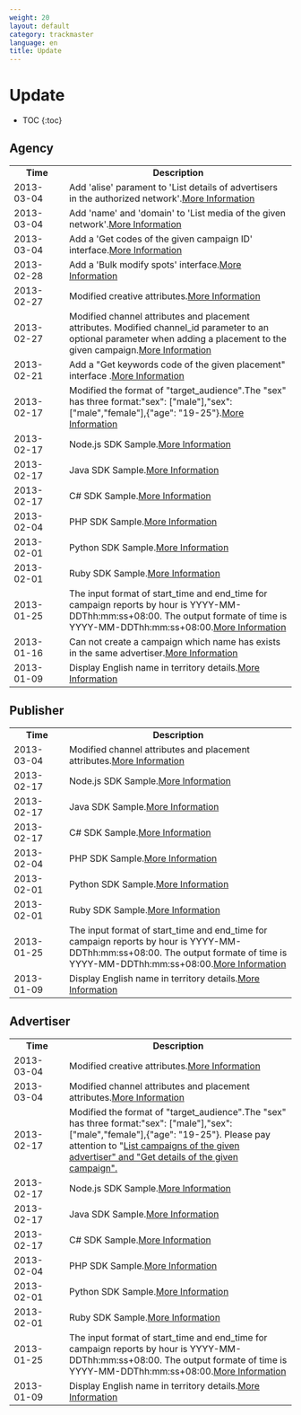 ```yaml
---
weight: 20
layout: default
category: trackmaster
language: en
title: Update
---
```


# Update

* TOC
{:toc}

## Agency


<table width="560" border="0" bordercolor="#000000">
  <tr>
    <td width="94"><div align="center"><strong>Time</strong></div></td>
    <td width="456"><div align="center"><strong>Description</strong></div></td>
  </tr>
  <tr>
    <td>2013-03-04</td>
    <td>Add 'alise' parament to 'List details of advertisers in the authorized network'.<a href="http://dev.admaster.com.cn/doc/trackmaster/v1/en/advertiser.html#list-details-of-advertisers-in-the-authorized-network">More Information</a></td>
  </tr>
  <tr>
    <td>2013-03-04</td>
    <td>Add 'name' and 'domain' to 'List media of the given network'.<a href="http://dev.admaster.com.cn/doc/trackmaster/v1/en/media.html#list-media-of-the-given-network">More Information</a></td>
  </tr>
  <tr>
    <td>2013-03-04</td>
    <td>Add a 'Get codes of the given campaign ID' interface.<a href="http://localhost:4000/doc/trackmaster/v1/en/code.html#get-codes-of-the-given-campaign-id">More Information</a></td>
  </tr>
   <tr>
    <td>2013-02-28</td>
    <td>Add a 'Bulk modify spots' interface.<a href="http://dev.admaster.com.cn/doc/trackmaster/v1/en/spot.html#bulk-modify-spots">More Information</a></td>
  </tr>
  <tr>
    <td>2013-02-27</td>
    <td>Modified creative attributes.<a href="http://dev.admaster.com.cn/doc/trackmaster/v1/en/creative.html">More Information</a></td>
  </tr>
  <tr>
    <td>2013-02-27</td>
    <td>Modified channel attributes and placement attributes. Modified channel_id parameter to an optional parameter when adding a placement to the given campaign.<a href="http://dev.admaster.com.cn/doc/trackmaster/v1/en/placement.html#add-a-placement-to-the-given-campaign">More Information</a></td>
  </tr>
  <tr>
    <td>2013-02-21</td>
    <td>Add a "Get keywords code of the given placement" interface .<a href="http://dev.admaster.com.cn/doc/trackmaster/v1/en/code.html">More Information</a></td>
  </tr>
  <tr>
    <td>2013-02-17</td>
    <td>Modified the format of "target_audience".The "sex" has three format:"sex": ["male"],"sex": ["male","female"],{"age": "19-25"}.<a href="http://dev.admaster.com.cn/doc/trackmaster/v1/en/campaign.html#modify-details-of-the-given-campaign">More Information</a></td>
  </tr>
  <tr>
    <td>2013-02-17</td>
    <td>Node.js SDK Sample.<a href="http://dev.admaster.com.cn/doc/trackmaster/v1/en/sdk/nodejs.html">More Information</a></td>
  </tr>
  <tr>
    <td>2013-02-17</td>
    <td>Java SDK Sample.<a href="http://dev.admaster.com.cn/doc/trackmaster/v1/en/sdk/java.html">More Information</a></td>
  </tr>
  <tr>
    <td>2013-02-17</td>
    <td>C# SDK Sample.<a href="http://dev.admaster.com.cn/doc/trackmaster/v1/en/sdk/cs.html">More Information</a></td>
  </tr>
  <tr>
    <td>2013-02-04</td>
    <td>PHP SDK Sample.<a href="http://dev.admaster.com.cn/doc/trackmaster/v1/en/sdk/php.html">More Information</a></td>
  </tr>
  <tr>
    <td>2013-02-01</td>
    <td>Python SDK Sample.<a href="http://dev.admaster.com.cn/doc/trackmaster/v1/en/sdk/python.html">More Information</a></td>
  </tr>
  <tr>
    <td>2013-02-01</td>
    <td>Ruby SDK Sample.<a href="http://dev.admaster.com.cn/doc/trackmaster/v1/en/sdk/ruby.html">More Information</a></td>
  </tr>
  <tr>
    <td>2013-01-25</td>
    <td>The input format of start_time and end_time for campaign reports by hour is YYYY-MM-DDThh:mm:ss+08:00. The output formate of time is YYYY-MM-DDThh:mm:ss+08:00.<a href="http://dev.admaster.com.cn/doc/trackmaster/v1/en/campaign_report.html#get-the-authorized-campaign-report">More Information</a></td>
  </tr>
  <tr>
    <td>2013-01-16</td>
    <td>Can not create a campaign which name has exists in the same advertiser.<a href="http://dev.admaster.com.cn/doc/trackmaster/v1/en/campaign.html#add-the-campaign-to-the-given-advertiser">More Information</a></td>
  </tr>
  <tr>
  	<td>2013-01-09</td>
	<td>Display English name in territory details.<a href="http://dev.admaster.com.cn/doc/trackmaster/v1/en/territory.html">More Information</a></td>
  </tr>
</table> 

## Publisher       

<table width="560" border="0" bordercolor="#000000">
  <tr>
    <td width="94"><div align="center"><strong>Time</strong></div></td>
    <td width="456"><div align="center"><strong>Description</strong></div></td>
  </tr>
  <tr>
    <td>2013-03-04</td>
    <td>Modified channel attributes and placement attributes.<a href="http://dev.admaster.com.cn/doc/trackmaster/v1/en/publisher_placement.html">More Information</a></td>
  </tr>
  <tr>
    <td>2013-02-17</td>
    <td>Node.js SDK Sample.<a href="http://dev.admaster.com.cn/doc/trackmaster/v1/en/sdk/nodejs.html">More Information</a></td>
  </tr>
  <tr>
    <td>2013-02-17</td>
    <td>Java SDK Sample.<a href="http://dev.admaster.com.cn/doc/trackmaster/v1/en/sdk/java.html">More Information</a></td>
  </tr>
  <tr>
    <td>2013-02-17</td>
    <td>C# SDK Sample.<a href="http://dev.admaster.com.cn/doc/trackmaster/v1/en/sdk/cs.html">More Information</a></td>
  </tr>
  <tr>
    <td>2013-02-04</td>
    <td>PHP SDK Sample.<a href="http://dev.admaster.com.cn/doc/trackmaster/v1/en/sdk/php.html">More Information</a></td>
  </tr>
  <tr>
    <td>2013-02-01</td>
    <td>Python SDK Sample.<a href="http://dev.admaster.com.cn/doc/trackmaster/v1/en/sdk/python.html">More Information</a></td>
  </tr>
  <tr>
    <td>2013-02-01</td>
    <td>Ruby SDK Sample.<a href="http://dev.admaster.com.cn/doc/trackmaster/v1/en/sdk/ruby.html">More Information</a></td>
  </tr>
  <tr>
    <td>2013-01-25</td>
    <td>The input format of start_time and end_time for campaign reports by hour is YYYY-MM-DDThh:mm:ss+08:00. The output formate of time is YYYY-MM-DDThh:mm:ss+08:00.<a href="http://dev.admaster.com.cn/doc/trackmaster/v1/en/media_report.html#get-campaign-report-of-the-given-media">More Information</a></td>
  </tr>
  <tr>
  	<td>2013-01-09</td>
	<td>Display English name in territory details.<a href="http://dev.admaster.com.cn/doc/trackmaster/v1/en/publisher_territory.html">More Information</a></td>
  </tr>
</table> 

## Advertiser   

<table width="560" border="0" bordercolor="#000000">
  <tr>
    <td width="94"><div align="center"><strong>Time</strong></div></td>
    <td width="456"><div align="center"><strong>Description</strong></div></td>
  </tr>
  <tr>
    <td>2013-03-04</td>
    <td>Modified creative attributes.<a href="http://dev.admaster.com.cn/doc/trackmaster/v1/en/advertisers_creative.html">More Information</a></td>
  </tr>
  <tr>
    <td>2013-03-04</td>
    <td>Modified channel attributes and placement attributes.<a href="http://dev.admaster.com.cn/doc/trackmaster/v1/en/advertisers_placement.html">More Information</a></td>
  </tr>
  <tr>
    <td>2013-02-17</td>
    <td>Modified the format of "target_audience".The "sex" has three format:"sex": ["male"],"sex": ["male","female"],{"age": "19-25"}. Please pay attention to "<a href="http://dev.admaster.com.cn/doc/trackmaster/v1/en/advertisers_campaign.html#list-campaigns-of-the-given-advertiser">List campaigns of the given advertiser" and "<a href="http://dev.admaster.com.cn/doc/trackmaster/v1/en/advertisers_campaign.html#get-details-of-the-given-campaign">Get details of the given campaign".</td>
  </tr>
  <tr>
    <td>2013-02-17</td>
    <td>Node.js SDK Sample.<a href="http://dev.admaster.com.cn/doc/trackmaster/v1/en/sdk/nodejs.html">More Information</a></td>
  </tr>
  <tr>
    <td>2013-02-17</td>
    <td>Java SDK Sample.<a href="http://dev.admaster.com.cn/doc/trackmaster/v1/en/sdk/java.html">More Information</a></td>
  </tr>
  <tr>
    <td>2013-02-17</td>
    <td>C# SDK Sample.<a href="http://dev.admaster.com.cn/doc/trackmaster/v1/en/sdk/cs.html">More Information</a></td>
  </tr>
  <tr>
    <td>2013-02-04</td>
    <td>PHP SDK Sample.<a href="http://dev.admaster.com.cn/doc/trackmaster/v1/en/sdk/php.html">More Information</a></td>
  </tr>
  <tr>
    <td>2013-02-01</td>
    <td>Python SDK Sample.<a href="http://dev.admaster.com.cn/doc/trackmaster/v1/en/sdk/python.html">More Information</a></td>
  </tr>
  <tr>
    <td>2013-02-01</td>
    <td>Ruby SDK Sample.<a href="http://dev.admaster.com.cn/doc/trackmaster/v1/en/sdk/ruby.html">More Information</a></td>
  </tr>
  <tr>
    <td>2013-01-25</td>
    <td>The input format of start_time and end_time for campaign reports by hour is YYYY-MM-DDThh:mm:ss+08:00. The output formate of time is YYYY-MM-DDThh:mm:ss+08:00.<a href="http://dev.admaster.com.cn/doc/trackmaster/v1/en/advertisers_report.html#get-the-advertiser-report">More Information</a></td>
  </tr>
  <tr>
  	<td>2013-01-09</td>
	<td>Display English name in territory details.<a href="http://dev.admaster.com.cn/doc/trackmaster/v1/en/advertisers_territory.html">More Information</a></td>
  </tr>
</table> 

